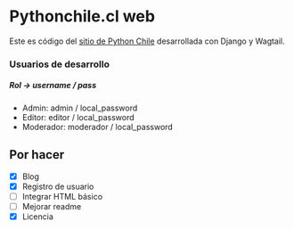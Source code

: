 Pythonchile.cl web
=======

Este es código del [sitio de Python Chile](http://pythonchile.cl) desarrollada con Django y Wagtail.

### Usuarios de desarrollo
##### Rol -> username / pass

- Admin: admin / local_password
- Editor: editor / local_password
- Moderador: moderador / local_password


## Por hacer

- [x] Blog
- [x] Registro de usuario
- [ ] Integrar HTML básico
- [ ] Mejorar readme
- [x] Licencia
